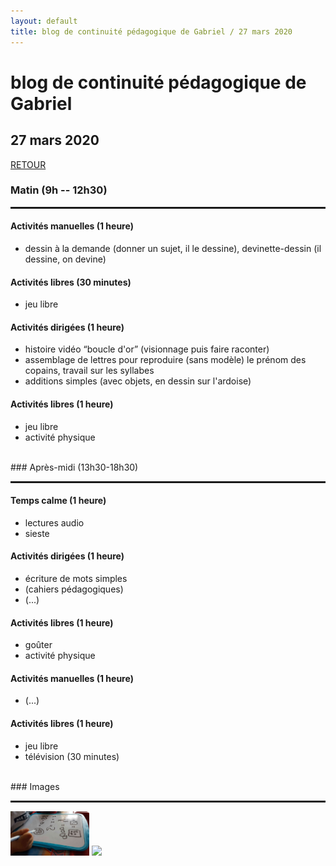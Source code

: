 ```yaml
---
layout: default
title: blog de continuité pédagogique de Gabriel / 27 mars 2020
---
```


<div class="starter-template">
    <h1>blog de continuité pédagogique de Gabriel</h1>
    <h2>27 mars 2020</h2>
</div>

[RETOUR](..)

### Matin (9h -- 12h30)
<HR style="border-top: 2px solid;">

#### <span class ="label label-success"><i class="glyphicon glyphicon-scissors"></i> Activités manuelles (1 heure)</span>

- dessin à la demande (donner un sujet, il le dessine), devinette-dessin (il dessine, on devine)

#### <span class ="label label-success"><i class="glyphicon glyphicon-send"></i> Activités libres (30 minutes)</span>

- jeu libre

#### <span class ="label label-success"><i class="glyphicon glyphicon-pencil"></i> Activités dirigées (1 heure)</span>

- histoire vidéo “boucle d'or” (visionnage puis faire raconter)
- assemblage de lettres pour reproduire (sans modèle) le prénom des copains, travail sur les syllabes
- additions simples (avec objets, en dessin sur l'ardoise)

#### <span class ="label label-success"><i class="glyphicon glyphicon-send"></i> Activités libres (1 heure)</span>

- jeu libre
- activité physique

<BR>
### Après-midi (13h30-18h30)
<HR style="border-top: 2px solid;">

#### <span class ="label label-success"><i class="glyphicon glyphicon-bed"></i> Temps calme (1 heure)</span>

- lectures audio
- sieste

#### <span class ="label label-success"><i class="glyphicon glyphicon-pencil"></i> Activités dirigées (1 heure)</span>

- écriture de mots simples
- (cahiers pédagogiques)
- (...)

#### <span class ="label label-success"><i class="glyphicon glyphicon-send"></i> Activités libres (1 heure)</span>

- goûter
- activité physique

#### <span class ="label label-success"><i class="glyphicon glyphicon-scissors"></i> Activités manuelles (1 heure)</span>

- (...)

#### <span class ="label label-success"><i class="glyphicon glyphicon-send"></i> Activités libres (1 heure)</span>

- jeu libre
- télévision (30 minutes)

<BR>
### Images
<HR style="border-top: 2px solid;">

<A HREF="/gabriel/images/20200327-1.jpg"><IMG SRC="/gabriel/images/20200327-1.jpg" width="25%"></A>
<A HREF="/gabriel/images/20200327-2.jpg"><IMG SRC="/gabriel/images/20200327-2.jpg" width="25%"></A>


